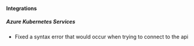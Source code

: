 
#### Integrations

##### Azure Kubernetes Services

- Fixed a syntax error that would occur when trying to connect to the api
